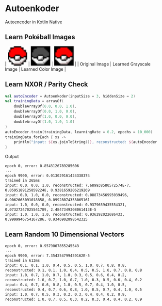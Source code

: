 # Autoenkoder 

Autoencoder in Kotlin Native

## Learn Pokéball Images

| <img src="https://raw.githubusercontent.com/kennycason/autoenkoder-native/refs/heads/main/images/pokeball.bmp" width="64px" /> | <img src="https://raw.githubusercontent.com/kennycason/autoenkoder-native/refs/heads/main/images/pokeball_grayscale_learned.bmp" width="64px" /> | <img src="https://raw.githubusercontent.com/kennycason/autoenkoder-native/refs/heads/main/images/pokeball_color_learned.bmp" width="64px" /> |
| Original Image | Learned Grayscale Image | Learned Color Image |


## Learn NXOR / Parity Check

```kotlin
val autoEncoder = Autoenkoder(inputSize = 3, hiddenSize = 2)
val trainingData = arrayOf(
    doubleArrayOf(0.0, 0.0, 1.0),
    doubleArrayOf(0.0, 1.0, 0.0),
    doubleArrayOf(1.0, 0.0, 0.0),
    doubleArrayOf(1.0, 1.0, 1.0)
)
autoEncoder.train(trainingData, learningRate = 0.2, epochs = 10_000)
trainingData.forEach { xs ->
    println("input: ${xs.joinToString()}, reconstructed: ${autoEncoder.predict(xs).joinToString()}")
}
```

Output

```
epoch 0, error: 0.8543126789285606
...
epoch 9900, error: 0.013029161424338374
trained in 265ms
input: 0.0, 0.0, 1.0, reconstructed: 7.689938580572574E-7, 0.05951891258592248, 0.9381659206219269
input: 0.0, 1.0, 0.0, reconstructed: 0.08873456995039496, 0.9062663091018858, 0.09928074353065161
input: 1.0, 0.0, 0.0, reconstructed: 0.9379659435554321, 0.07327247025541789, 2.4847349308061413E-5
input: 1.0, 1.0, 1.0, reconstructed: 0.936292022686433, 0.9999946754167286, 0.9346902098542325
```



## Learn Random 10 Dimensional Vectors

```
epoch 0, error: 0.9579067855245543
...
epoch 9900, error: 7.354354799459162E-5
trained in 613ms
input: 0.1, 0.1, 1.0, 0.4, 0.5, 0.5, 1.0, 0.7, 0.8, 0.8, reconstructed: 0.1, 0.1, 1.0, 0.4, 0.5, 0.5, 1.0, 0.7, 0.8, 0.8
input: 1.0, 0.7, 1.0, 0.7, 1.0, 0.3, 0.5, 0.6, 0.4, 0.2, reconstructed: 1.0, 0.7, 1.0, 0.7, 1.0, 0.3, 0.5, 0.6, 0.4, 0.2
input: 0.4, 0.7, 0.6, 0.8, 1.0, 0.5, 0.7, 0.4, 1.0, 0.5, reconstructed: 0.4, 0.7, 0.6, 0.8, 1.0, 0.5, 0.7, 0.4, 1.0, 0.5
input: 1.0, 0.7, 0.5, 0.3, 0.2, 0.3, 0.4, 0.4, 0.2, 0.9, reconstructed: 1.0, 0.7, 0.5, 0.3, 0.2, 0.3, 0.4, 0.4, 0.2, 0.9
```